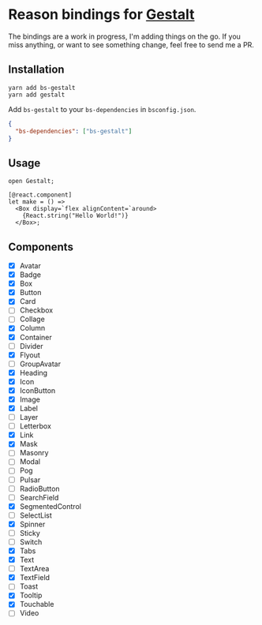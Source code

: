 # Reason bindings for [Gestalt](https://github.com/pinterest/gestalt)

The bindings are a work in progress, I'm adding things on the go. If you miss anything, or want to see something change, feel free to send me a PR.

## Installation
```
yarn add bs-gestalt
yarn add gestalt
```

Add `bs-gestalt` to your `bs-dependencies` in `bsconfig.json`.

```json
{
  "bs-dependencies": ["bs-gestalt"]
}
```

## Usage

```reason
open Gestalt;

[@react.component]
let make = () =>
  <Box display=`flex alignContent=`around>
    {React.string("Hello World!")}
  </Box>;
```

## Components

* [x] Avatar
* [x] Badge
* [x] Box
* [x] Button
* [x] Card
* [ ] Checkbox
* [ ] Collage
* [x] Column
* [x] Container
* [ ] Divider
* [x] Flyout
* [ ] GroupAvatar
* [x] Heading
* [x] Icon
* [x] IconButton
* [x] Image
* [x] Label
* [ ] Layer
* [ ] Letterbox
* [x] Link
* [x] Mask
* [ ] Masonry
* [ ] Modal
* [ ] Pog
* [ ] Pulsar
* [ ] RadioButton
* [ ] SearchField
* [x] SegmentedControl
* [ ] SelectList
* [x] Spinner
* [ ] Sticky
* [ ] Switch
* [x] Tabs
* [x] Text
* [ ] TextArea
* [x] TextField
* [ ] Toast
* [x] Tooltip
* [x] Touchable
* [ ] Video
